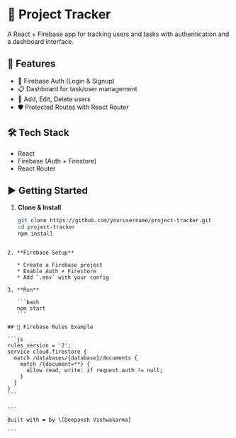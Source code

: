 # 🚀 Project Tracker

A React + Firebase app for tracking users and tasks with authentication and a dashboard interface.

## 🔧 Features
- 🔐 Firebase Auth (Login & Signup)
- 📋 Dashboard for task/user management
- 🔄 Add, Edit, Delete users
- 🛡️ Protected Routes with React Router

## 🛠 Tech Stack
- React
- Firebase (Auth + Firestore)
- React Router

## ▶️ Getting Started

1. **Clone & Install**
   ```bash
   git clone https://github.com/yourusername/project-tracker.git
   cd project-tracker
   npm install
````

2. **Firebase Setup**

   * Create a Firebase project
   * Enable Auth + Firestore
   * Add `.env` with your config

3. **Run**

   ```bash
   npm start
   ```

## 🔐 Firebase Rules Example

```js
rules_version = '2';
service cloud.firestore {
  match /databases/{database}/documents {
    match /{document=**} {
      allow read, write: if request.auth != null;
    }
  }
}
```

---

Built with ❤️ by \[Deepansh Vishwakarma]

```

